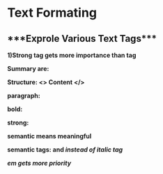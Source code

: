 # Text Formating 

## **\*\*\*Exprole Various Text Tags\*\*\***

**1)Strong tag gets more importance than <b> tag**

**Summary are:**

**Structure: <> Content </>**

**paragraph: <p>** 

**bold: <b>**

**strong: <strong>**

**semantic means meaningful**

**semantic tags: <strong> and <em> instead of italic tag<i>**

**em gets more priority**



